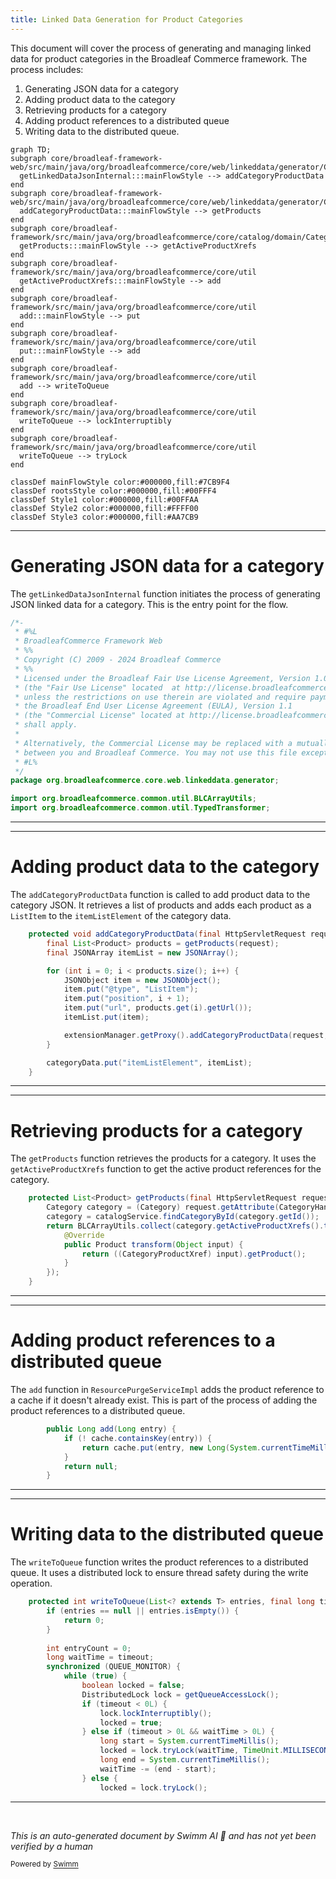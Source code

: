 ```yaml
---
title: Linked Data Generation for Product Categories
---
```

This document will cover the process of generating and managing linked data for product categories in the Broadleaf Commerce framework. The process includes:

1. Generating JSON data for a category
2. Adding product data to the category
3. Retrieving products for a category
4. Adding product references to a distributed queue
5. Writing data to the distributed queue.

```mermaid
graph TD;
subgraph core/broadleaf-framework-web/src/main/java/org/broadleafcommerce/core/web/linkeddata/generator/CategoryLinkedDataGeneratorImpl.java
  getLinkedDataJsonInternal:::mainFlowStyle --> addCategoryProductData
end
subgraph core/broadleaf-framework-web/src/main/java/org/broadleafcommerce/core/web/linkeddata/generator/CategoryLinkedDataGeneratorImpl.java
  addCategoryProductData:::mainFlowStyle --> getProducts
end
subgraph core/broadleaf-framework/src/main/java/org/broadleafcommerce/core/catalog/domain/CategoryImpl.java
  getProducts:::mainFlowStyle --> getActiveProductXrefs
end
subgraph core/broadleaf-framework/src/main/java/org/broadleafcommerce/core/util
  getActiveProductXrefs:::mainFlowStyle --> add
end
subgraph core/broadleaf-framework/src/main/java/org/broadleafcommerce/core/util
  add:::mainFlowStyle --> put
end
subgraph core/broadleaf-framework/src/main/java/org/broadleafcommerce/core/util
  put:::mainFlowStyle --> add
end
subgraph core/broadleaf-framework/src/main/java/org/broadleafcommerce/core/util
  add --> writeToQueue
end
subgraph core/broadleaf-framework/src/main/java/org/broadleafcommerce/core/util
  writeToQueue --> lockInterruptibly
end
subgraph core/broadleaf-framework/src/main/java/org/broadleafcommerce/core/util
  writeToQueue --> tryLock
end

classDef mainFlowStyle color:#000000,fill:#7CB9F4
classDef rootsStyle color:#000000,fill:#00FFF4
classDef Style1 color:#000000,fill:#00FFAA
classDef Style2 color:#000000,fill:#FFFF00
classDef Style3 color:#000000,fill:#AA7CB9
```

<SwmSnippet path="/core/broadleaf-framework-web/src/main/java/org/broadleafcommerce/core/web/linkeddata/generator/CategoryLinkedDataGeneratorImpl.java" line="1">

---

# Generating JSON data for a category

The `getLinkedDataJsonInternal` function initiates the process of generating JSON linked data for a category. This is the entry point for the flow.

```java
/*-
 * #%L
 * BroadleafCommerce Framework Web
 * %%
 * Copyright (C) 2009 - 2024 Broadleaf Commerce
 * %%
 * Licensed under the Broadleaf Fair Use License Agreement, Version 1.0
 * (the "Fair Use License" located  at http://license.broadleafcommerce.org/fair_use_license-1.0.txt)
 * unless the restrictions on use therein are violated and require payment to Broadleaf in which case
 * the Broadleaf End User License Agreement (EULA), Version 1.1
 * (the "Commercial License" located at http://license.broadleafcommerce.org/commercial_license-1.1.txt)
 * shall apply.
 * 
 * Alternatively, the Commercial License may be replaced with a mutually agreed upon license (the "Custom License")
 * between you and Broadleaf Commerce. You may not use this file except in compliance with the applicable license.
 * #L%
 */
package org.broadleafcommerce.core.web.linkeddata.generator;

import org.broadleafcommerce.common.util.BLCArrayUtils;
import org.broadleafcommerce.common.util.TypedTransformer;
```

---

</SwmSnippet>

<SwmSnippet path="/core/broadleaf-framework-web/src/main/java/org/broadleafcommerce/core/web/linkeddata/generator/CategoryLinkedDataGeneratorImpl.java" line="75">

---

# Adding product data to the category

The `addCategoryProductData` function is called to add product data to the category JSON. It retrieves a list of products and adds each product as a `ListItem` to the `itemListElement` of the category data.

```java
    protected void addCategoryProductData(final HttpServletRequest request, final JSONObject categoryData) throws JSONException {
        final List<Product> products = getProducts(request);
        final JSONArray itemList = new JSONArray();

        for (int i = 0; i < products.size(); i++) {
            JSONObject item = new JSONObject();
            item.put("@type", "ListItem");
            item.put("position", i + 1);
            item.put("url", products.get(i).getUrl());
            itemList.put(item);

            extensionManager.getProxy().addCategoryProductData(request, categoryData);
        }

        categoryData.put("itemListElement", itemList);
    }
```

---

</SwmSnippet>

<SwmSnippet path="/core/broadleaf-framework-web/src/main/java/org/broadleafcommerce/core/web/linkeddata/generator/CategoryLinkedDataGeneratorImpl.java" line="92">

---

# Retrieving products for a category

The `getProducts` function retrieves the products for a category. It uses the `getActiveProductXrefs` function to get the active product references for the category.

```java
    protected List<Product> getProducts(final HttpServletRequest request) {
        Category category = (Category) request.getAttribute(CategoryHandlerMapping.CURRENT_CATEGORY_ATTRIBUTE_NAME);
        category = catalogService.findCategoryById(category.getId());
        return BLCArrayUtils.collect(category.getActiveProductXrefs().toArray(), new TypedTransformer<Product>() {
            @Override
            public Product transform(Object input) {
                return ((CategoryProductXref) input).getProduct();
            }
        });
    }
```

---

</SwmSnippet>

<SwmSnippet path="/core/broadleaf-framework/src/main/java/org/broadleafcommerce/core/util/service/ResourcePurgeServiceImpl.java" line="593">

---

# Adding product references to a distributed queue

The `add` function in `ResourcePurgeServiceImpl` adds the product reference to a cache if it doesn't already exist. This is part of the process of adding the product references to a distributed queue.

```java
        public Long add(Long entry) {
            if (! cache.containsKey(entry)) {
                return cache.put(entry, new Long(System.currentTimeMillis()));
            }
            return null;
        }
```

---

</SwmSnippet>

<SwmSnippet path="/core/broadleaf-framework/src/main/java/org/broadleafcommerce/core/util/queue/ZookeeperDistributedQueue.java" line="503">

---

# Writing data to the distributed queue

The `writeToQueue` function writes the product references to a distributed queue. It uses a distributed lock to ensure thread safety during the write operation.

```java
    protected int writeToQueue(List<? extends T> entries, final long timeout) throws InterruptedException {
        if (entries == null || entries.isEmpty()) {
            return 0;
        }
        
        int entryCount = 0;
        long waitTime = timeout;
        synchronized (QUEUE_MONITOR) {
            while (true) {
                boolean locked = false;
                DistributedLock lock = getQueueAccessLock();
                if (timeout < 0L) {
                    lock.lockInterruptibly();
                    locked = true;
                } else if (timeout > 0L && waitTime > 0L) {
                    long start = System.currentTimeMillis();
                    locked = lock.tryLock(waitTime, TimeUnit.MILLISECONDS);
                    long end = System.currentTimeMillis();
                    waitTime -= (end - start);
                } else {
                    locked = lock.tryLock();
```

---

</SwmSnippet>

&nbsp;

*This is an auto-generated document by Swimm AI 🌊 and has not yet been verified by a human*

<SwmMeta version="3.0.0" repo-id="Z2l0aHViJTNBJTNBQnJvYWRsZWFmQ29tbWVyY2UtZGVtbyUzQSUzQWdpbGFkbmF2b3Q=" repo-name="BroadleafCommerce-demo" doc-type="flows"><sup>Powered by [Swimm](/)</sup></SwmMeta>
